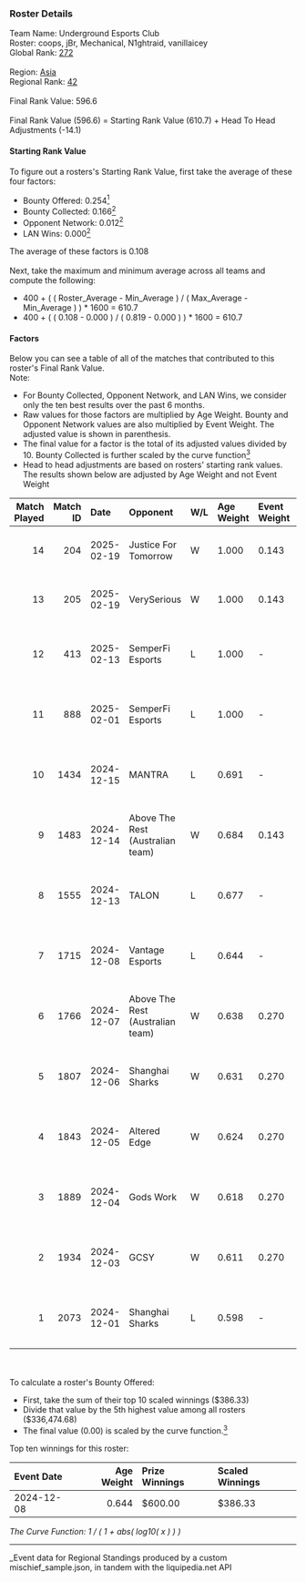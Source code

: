 ### Roster Details<br />
Team Name: Underground Esports Club<br />
Roster: coops, jBr, Mechanical, N1ghtraid, vanillaicey<br />
Global Rank: [272](../../standings_global_2025_03_01.md)<br />
<br />
Region: [Asia]( ../../standings_asia_2025_03_01.md)<br />
Regional Rank: [42]( ../../standings_asia_2025_03_01.md)<br />
<br />
Final Rank Value:  596.6<br />
<br />
Final Rank Value (596.6) = Starting Rank Value (610.7) + Head To Head Adjustments (-14.1)<br />

#### Starting Rank Value<br />
To figure out a rosters's Starting Rank Value, first take the average of these four factors:<br />
- Bounty Offered: 0.254[<sup>1</sup>](#table2)
- Bounty Collected: 0.166[<sup>2</sup>](#table1)
- Opponent Network: 0.012[<sup>2</sup>](#table1)
- LAN Wins: 0.000[<sup>2</sup>](#table1)

The average of these factors is 0.108<br />
<br />
Next, take the maximum and minimum average across all teams and compute the following:<br />
- 400 + ( ( Roster_Average - Min_Average ) / ( Max_Average - Min_Average ) ) * 1600 = 610.7
- 400 + ( ( 0.108 - 0.000 ) / ( 0.819 - 0.000 ) ) * 1600 = 610.7


#### Factors<br />
Below you can see a table of all of the matches that contributed to this roster's Final Rank Value.<br />
Note:<br />

- For Bounty Collected, Opponent Network, and LAN Wins, we consider only the ten best results over the past 6 months.
- Raw values for those factors are multiplied by Age Weight. Bounty and Opponent Network values are also multiplied by Event Weight. The adjusted value is shown in parenthesis.
- The final value for a factor is the total of its adjusted values divided by 10. Bounty Collected is further scaled by the curve function[<sup>3</sup>](#curveFunction)
- Head to head adjustments are based on rosters' starting rank values. The results shown below are adjusted by Age Weight and not Event Weight
<span id="table1"></span><br />


| Match Played | Match ID | Date       | Opponent                         | W/L | Age Weight | Event Weight | Bounty Collected | Opponent Network | LAN Wins  | H2H Adj. | Roster                                          |
| -: | -: | :- | :- | :- | :- | :- | :- | :- | :- | -: | :- |
|           14 |      204 | 2025-02-19 | Justice For Tomorrow             | W   | 1.000      | 0.143        | 0.001 (0.000)    | 0.482 (0.069)    | 0 (0.000) |    19.78 | coops, jBr, Mechanical, N1ghtraid, vanillaicey  |
|           13 |      205 | 2025-02-19 | VerySerious                      | W   | 1.000      | 0.143        | 0.000 (0.000)    | 0.000 (0.000)    | 0 (0.000) |     8.53 | coops, jBr, Mechanical, N1ghtraid, vanillaicey  |
|           12 |      413 | 2025-02-13 | SemperFi Esports                 | L   | 1.000      | -            | -                | -                | -         |   -13.12 | alecc, coops, Mechanical, N1ghtraid, Omichella  |
|           11 |      888 | 2025-02-01 | SemperFi Esports                 | L   | 1.000      | -            | -                | -                | -         |   -16.53 | coops, Mechanical, N1ghtraid, Omichella, rahley |
|           10 |     1434 | 2024-12-15 | MANTRA                           | L   | 0.691      | -            | -                | -                | -         |   -10.99 | coops, Mechanical, mpr, N1ghtraid, Rahley       |
|            9 |     1483 | 2024-12-14 | Above The Rest (Australian team) | W   | 0.684      | 0.143        | 0.000 (0.000)    | 0.104 (0.010)    | 0 (0.000) |     5.64 | coops, Mechanical, mpr, N1ghtraid, Rahley       |
|            8 |     1555 | 2024-12-13 | TALON                            | L   | 0.677      | -            | -                | -                | -         |   -11.55 | coops, Mechanical, mpr, N1ghtraid, Rahley       |
|            7 |     1715 | 2024-12-08 | Vantage Esports                  | L   | 0.644      | -            | -                | -                | -         |    -9.44 | coops, Mechanical, mpr, N1ghtraid, Rahley       |
|            6 |     1766 | 2024-12-07 | Above The Rest (Australian team) | W   | 0.638      | 0.270        | 0.000 (0.000)    | 0.104 (0.018)    | 0 (0.000) |     4.88 | coops, Mechanical, mpr, N1ghtraid, Rahley       |
|            5 |     1807 | 2024-12-06 | Shanghai Sharks                  | W   | 0.631      | 0.270        | 0.000 (0.000)    | 0.068 (0.012)    | 0 (0.000) |     6.71 | coops, Mechanical, mpr, N1ghtraid, Rahley       |
|            4 |     1843 | 2024-12-05 | Altered Edge                     | W   | 0.624      | 0.270        | 0.000 (0.000)    | 0.033 (0.005)    | 0 (0.000) |     4.71 | coops, Mechanical, mpr, N1ghtraid, Rahley       |
|            3 |     1889 | 2024-12-04 | Gods Work                        | W   | 0.618      | 0.270        | 0.000 (0.000)    | 0.034 (0.006)    | 0 (0.000) |     4.90 | coops, Mechanical, mpr, N1ghtraid, Rahley       |
|            2 |     1934 | 2024-12-03 | GCSY                             | W   | 0.611      | 0.270        | 0.000 (0.000)    | 0.000 (0.000)    | 0 (0.000) |     4.71 | coops, Mechanical, mpr, N1ghtraid, Rahley       |
|            1 |     2073 | 2024-12-01 | Shanghai Sharks                  | L   | 0.598      | -            | -                | -                | -         |   -12.35 | coops, Mechanical, mpr, N1ghtraid, Rahley       |

<br />
<span id="table2"></span><br />
To calculate a roster's Bounty Offered:<br />

- First, take the sum of their top 10 scaled winnings ($386.33)
- Divide that value by the 5th highest value among all rosters ($336,474.68)
- The final value (0.00) is scaled by the curve function.[<sup>3</sup>](#curveFunction)

Top ten winnings for this roster:<br />

| Event Date | Age Weight | Prize Winnings | Scaled Winnings |
| :- | -: | :- | :- |
| 2024-12-08 |      0.644 | $600.00        | $386.33         |


<span id="curveFunction"></span>_The Curve Function: 1 / ( 1 + abs( log10( x ) ) )_<br />

---
_Event data for Regional Standings produced by a custom mischief_sample.json, in tandem with the liquipedia.net API<br />
